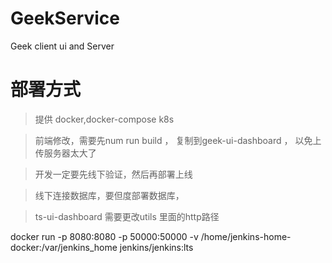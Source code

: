 # GeekService
Geek client ui and Server


# 部署方式
> 提供 docker,docker-compose k8s

> 前端修改，需要先num run build ， 复制到geek-ui-dashboard ， 以免上传服务器太大了

> 开发一定要先线下验证，然后再部署上线
  
> 线下连接数据库，要但度部署数据库，

> ts-ui-dashboard 需要更改utils 里面的http路径

docker run -p 8080:8080 -p 50000:50000  -v /home/jenkins-home-docker:/var/jenkins_home  jenkins/jenkins:lts

